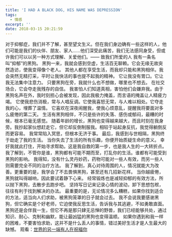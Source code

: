 ```yaml
---
title: 'I HAD A BLACK DOG, HIS NAME WAS DEPRESSION'
tags:
  - 情感
excerpt: ''
date: 2018-03-15 20:21:59
---
```


对于抑郁症，我们并不了解，甚至望文生义。但在我们身边确有一些这样的人，他们可能是我们的伙伴、朋友、家人......他们深受此痛苦，我们无法感同身受，但或许我们可以以另一种方式理解、关爱他们。—— 致我们所爱的人 我有一条名叫“抑郁”的黑狗。 黑狗一来，我就会感到空虚，生活百无聊赖。它会无缘无故突然造访，使我变得像个老人。 其他人都在享受生活，而我却只能和黑狗相伴。我会突然无精打采，平时让我快活的事也提不起我的精神。 它让我没有胃口。它让我无法集中注意力。 只要黑狗在旁，我就什么也不想做，哪里也不想去。 在社交场合，它会夺走我残存的自信。 我害怕人们知道真相，害怕他们会嫌弃我。由于黑狗名声在外，我时刻担心会被发现，因此我极力掩盖，而言语的掩盖让人精疲力竭。 它使我悲伤消极，常与人唱反调。它使我喜怒无常，与人难以相处。它夺走我的心，埋葬了温情。 它喜欢在深夜闹醒我，使我心烦意乱，提醒我将要面对多么疲倦的第二天。 生活有黑狗相伴，不只是些许的失落、感伤或郁闷，最糟的时候，根本已毫无感觉。 随着年龄的增长，黑狗也变得越来越大，而且时刻在我身旁。我抄起家伙想赶走它，但它却反倒制服我。相较于站起身反抗，我觉得躺倒反而更容易。 我常常陷入冥思，但根本无济于事。 最后，我感到与世相隔，黑狗终于劫走了我的生活。 当你失去了生活的所有乐趣，你便开始质疑生命的意义。 幸好我就此打住，开始寻求帮助。这是我自救的第一步，也是我人生的一大转折点。 我了解到，不管你是谁，黑狗都有可能不期而至，打乱你的生活。谁都有可能受到黑狗的影响。 我得知，没有什么灵丹妙药，药物可能对一些人有效，而另一些人则需要完全不同的治疗方法。 我了解到，真心对待周围的人，情况就能大为改善。更重要的是，我学会了不去畏惧黑狗，甚至还有几招新花样。 当你越疲倦，黑狗就叫得越响，因此要试着静下心来。 经常锻炼也是减轻抑郁的有效方法，所以抛下黑狗，去散步去跑步吧。 坚持写日记来记录心情的波动，卸下思想包袱，往往有利于找到解决的办法。 最重要的是，无论情况多么糟糕，如果你找到适合的方法，适当向人们求助，被黑狗笼罩的日子就会过去。 我不会说我要感谢黑狗，但它确实是个好老师，它迫使我反思生活，告诉我与其逃避，不如勇敢直面。 黑狗还是会伴我一生，但它不再是那只肆无忌惮的野兽，我们已经能够共处，通过知识、耐心、克制和幽默，能让最凶猛的黑狗也变得温顺。 如果你遇到和我一样的困难，不要害怕求助，这并不是什么丢人的事情，错过美好生活才是人生最大的缺憾。 观看：[世界的另一端有人在祝福你](https://www.bilibili.com/video/av16639906/ "独白")